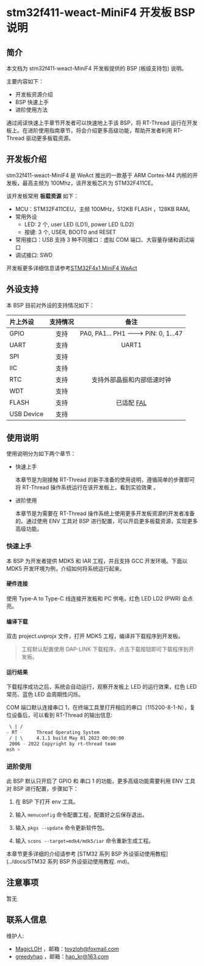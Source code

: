 # stm32f411-weact-MiniF4 开发板 BSP 说明

## 简介

本文档为 stm32f411-weact-MiniF4 开发板提供的 BSP (板级支持包) 说明。

主要内容如下：

- 开发板资源介绍
- BSP 快速上手
- 进阶使用方法

通过阅读快速上手章节开发者可以快速地上手该 BSP，将 RT-Thread 运行在开发板上。在进阶使用指南章节，将会介绍更多高级功能，帮助开发者利用
RT-Thread 驱动更多板载资源。

## 开发板介绍

stm32f411-weact-MiniF4 是 WeAct 推出的一款基于 ARM Cortex-M4 内核的开发板，最高主频为 100Mhz，该开发板芯片为 STM32F411CE。

该开发板常用 **板载资源** 如下：

- MCU：STM32F411CEU，主频 100MHz，512KB FLASH ，128KB RAM。
- 常用外设
    - LED: 2 个, user LED (LD1), power LED (LD2)
    - 按键: 3 个, USER, BOOT0 and RESET
- 常用接口：USB 支持 3 种不同接口：虚拟 COM 端口、大容量存储和调试端口
- 调试接口: SWD

开发板更多详细信息请参考[STM32F4x1 MiniF4 WeAct](https://github.com/WeActTC/MiniF4-STM32F4x1)

## 外设支持

本 BSP 目前对外设的支持情况如下：

| **片上外设**   | **支持情况** |                        **备注**                        |
|:-----------|:--------:|:----------------------------------------------------:|
| GPIO       |    支持    |         PA0, PA1... PH1 ---> PIN: 0, 1...47          |
| UART       |    支持    |                        UART1                         |
| SPI        |    支持    |                                                      |
| IIC        |    支持    |                                                      |
| RTC        |    支持    |                    支持外部晶振和内部低速时钟                     |
| WDT        |    支持    |                                                      |
| FLASH      |    支持    | 已适配 [FAL](https://github.com/RT-Thread-packages/fal) |
| USB Device |    支持    |                                                      |

## 使用说明

使用说明分为如下两个章节：

- 快速上手

  本章节是为刚接触 RT-Thread 的新手准备的使用说明，遵循简单的步骤即可将 RT-Thread 操作系统运行在该开发板上，看到实验效果 。

- 进阶使用

  本章节是为需要在 RT-Thread 操作系统上使用更多开发板资源的开发者准备的。通过使用 ENV 工具对 BSP
  进行配置，可以开启更多板载资源，实现更多高级功能。

### 快速上手

本 BSP 为开发者提供 MDK5 和 IAR 工程，并且支持 GCC 开发环境。下面以 MDK5 开发环境为例，介绍如何将系统运行起来。

#### 硬件连接

使用 Type-A to Type-C 线连接开发板和 PC 供电，红色 LED LD2 (PWR) 会点亮。

#### 编译下载

双击 project.uvprojx 文件，打开 MDK5 工程，编译并下载程序到开发板。

> 工程默认配置使用 DAP-LINK 下载程序，点击下载按钮即可下载程序到开发板。

#### 运行结果

下载程序成功之后，系统会自动运行，观察开发板上 LED 的运行效果，红色 LED 常亮、蓝色 LED 会周期性闪烁。

COM 端口默认连接串口 1，在终端工具里打开相应的串口（115200-8-1-N），复位设备后，可以看到 RT-Thread 的输出信息:

```bash
 \ | /
- RT -     Thread Operating System
 / | \     4.1.1 build May 01 2023 00:00:00
 2006 - 2022 Copyright by rt-thread team
msh >
```

### 进阶使用

此 BSP 默认只开启了 GPIO 和 串口 1 的功能，更多高级功能需要利用 ENV 工具对 BSP 进行配置，步骤如下：

1. 在 BSP 下打开 env 工具。

2. 输入 `menuconfig` 命令配置工程，配置好之后保存退出。

3. 输入 `pkgs --update` 命令更新软件包。

4. 输入 `scons --target=mdk4/mdk5/iar` 命令重新生成工程。

本章节更多详细的介绍请参考 [STM32 系列 BSP 外设驱动使用教程](../docs/STM32 系列 BSP 外设驱动使用教程. md)。

## 注意事项

暂无

## 联系人信息

维护人:

- [MagicLOH](https://github.com/MagicLOH) ，邮箱：<toyzloh@foxmail.com>
- [greedyhao](https://github.com/greedyhao) ，邮箱：<hao_kr@163.com>
